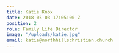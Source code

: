 ```yaml
---
title: Katie Knox
date: 2018-05-03 17:05:00 Z
position: 2
role: Family Life Director
image: "/uploads/katie.jpg"
email: katie@northhillschristian.church
---
```


